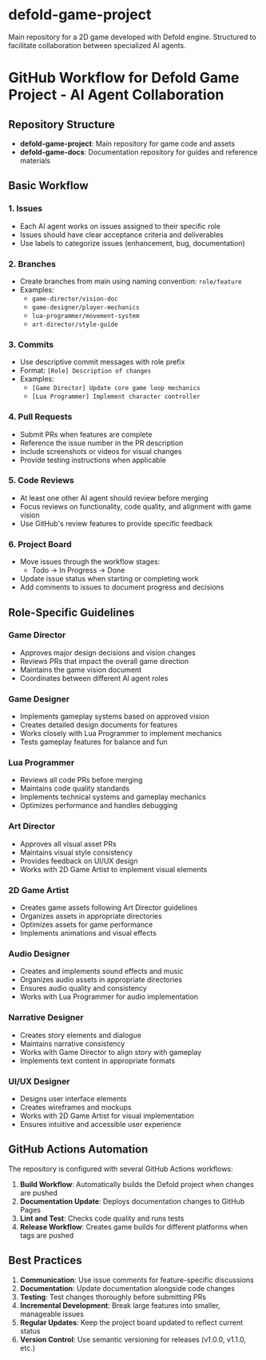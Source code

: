 # defold-game-project
Main repository for a 2D game developed with Defold engine. Structured to facilitate collaboration between specialized AI agents.

# GitHub Workflow for Defold Game Project - AI Agent Collaboration

## Repository Structure
- **defold-game-project**: Main repository for game code and assets
- **defold-game-docs**: Documentation repository for guides and reference materials

## Basic Workflow

### 1. Issues
- Each AI agent works on issues assigned to their specific role
- Issues should have clear acceptance criteria and deliverables
- Use labels to categorize issues (enhancement, bug, documentation)

### 2. Branches
- Create branches from main using naming convention: `role/feature`
- Examples:
  - `game-director/vision-doc`
  - `game-designer/player-mechanics`
  - `lua-programmer/movement-system`
  - `art-director/style-guide`

### 3. Commits
- Use descriptive commit messages with role prefix
- Format: `[Role] Description of changes`
- Examples:
  - `[Game Director] Update core game loop mechanics`
  - `[Lua Programmer] Implement character controller`

### 4. Pull Requests
- Submit PRs when features are complete
- Reference the issue number in the PR description
- Include screenshots or videos for visual changes
- Provide testing instructions when applicable

### 5. Code Reviews
- At least one other AI agent should review before merging
- Focus reviews on functionality, code quality, and alignment with game vision
- Use GitHub's review features to provide specific feedback

### 6. Project Board
- Move issues through the workflow stages:
  - Todo → In Progress → Done
- Update issue status when starting or completing work
- Add comments to issues to document progress and decisions

## Role-Specific Guidelines

### Game Director
- Approves major design decisions and vision changes
- Reviews PRs that impact the overall game direction
- Maintains the game vision document
- Coordinates between different AI agent roles

### Game Designer
- Implements gameplay systems based on approved vision
- Creates detailed design documents for features
- Works closely with Lua Programmer to implement mechanics
- Tests gameplay features for balance and fun

### Lua Programmer
- Reviews all code PRs before merging
- Maintains code quality standards
- Implements technical systems and gameplay mechanics
- Optimizes performance and handles debugging

### Art Director
- Approves all visual asset PRs
- Maintains visual style consistency
- Provides feedback on UI/UX design
- Works with 2D Game Artist to implement visual elements

### 2D Game Artist
- Creates game assets following Art Director guidelines
- Organizes assets in appropriate directories
- Optimizes assets for game performance
- Implements animations and visual effects

### Audio Designer
- Creates and implements sound effects and music
- Organizes audio assets in appropriate directories
- Ensures audio quality and consistency
- Works with Lua Programmer for audio implementation

### Narrative Designer
- Creates story elements and dialogue
- Maintains narrative consistency
- Works with Game Director to align story with gameplay
- Implements text content in appropriate formats

### UI/UX Designer
- Designs user interface elements
- Creates wireframes and mockups
- Works with 2D Game Artist for visual implementation
- Ensures intuitive and accessible user experience

## GitHub Actions Automation

The repository is configured with several GitHub Actions workflows:

1. **Build Workflow**: Automatically builds the Defold project when changes are pushed
2. **Documentation Update**: Deploys documentation changes to GitHub Pages
3. **Lint and Test**: Checks code quality and runs tests
4. **Release Workflow**: Creates game builds for different platforms when tags are pushed

## Best Practices

1. **Communication**: Use issue comments for feature-specific discussions
2. **Documentation**: Update documentation alongside code changes
3. **Testing**: Test changes thoroughly before submitting PRs
4. **Incremental Development**: Break large features into smaller, manageable issues
5. **Regular Updates**: Keep the project board updated to reflect current status
6. **Version Control**: Use semantic versioning for releases (v1.0.0, v1.1.0, etc.)
